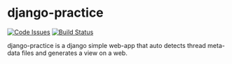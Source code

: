 # django-practice
[![Code Issues](https://www.quantifiedcode.com/api/v1/project/aaa830e2a8a148ce8a86200796335430/snapshot/origin:dev:HEAD/badge.svg)](https://www.quantifiedcode.com/app/project/aaa830e2a8a148ce8a86200796335430?branch=origin%2Fdev)
[![Build Status](https://travis-ci.org/berong91/django-practice.svg?branch=dev)](https://travis-ci.org/berong91/django-practice) 

django-practice is a django simple web-app that auto detects thread meta-data files and generates a view on a web.
